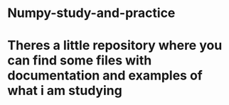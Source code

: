 # Numpy-study-and-practice
# Theres a little repository where you can find some files with documentation and examples of what i am studying
